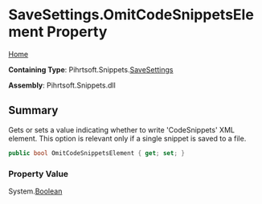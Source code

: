 <a name="_top"></a>

# SaveSettings\.OmitCodeSnippetsElement Property

[Home](../../../../README.md#_top)

**Containing Type**: Pihrtsoft\.Snippets\.[SaveSettings](../README.md#_top)

**Assembly**: Pihrtsoft\.Snippets\.dll

## Summary

Gets or sets a value indicating whether to write 'CodeSnippets' XML element\. This option is relevant only if a single snippet is saved to a file\.

```csharp
public bool OmitCodeSnippetsElement { get; set; }
```

### Property Value

System\.[Boolean](https://docs.microsoft.com/en-us/dotnet/api/system.boolean)

